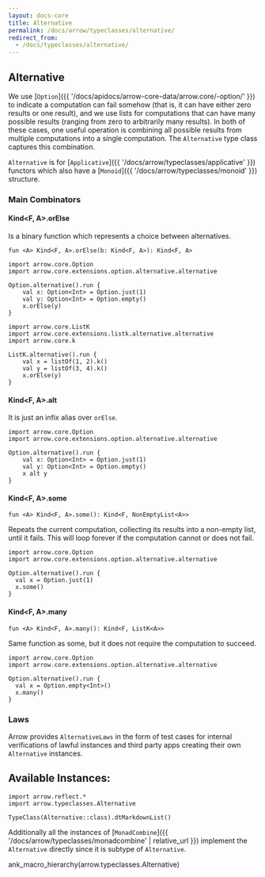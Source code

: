 ```yaml
---
layout: docs-core
title: Alternative
permalink: /docs/arrow/typeclasses/alternative/
redirect_from:
  - /docs/typeclasses/alternative/
---
```


## Alternative




We use [`Option`]({{ '/docs/apidocs/arrow-core-data/arrow.core/-option/' }}) to indicate a computation can fail somehow (that is, it can have either zero results or one result), and we use lists for computations that can have many possible results (ranging from zero to arbitrarily many results). In both of these cases, one useful operation is combining all possible results from multiple computations into a single computation. The `Alternative` type class captures this combination.

`Alternative` is for [`Applicative`]({{ '/docs/arrow/typeclasses/applicative' }}) functors which also have a [`Monoid`]({{ '/docs/arrow/typeclasses/monoid' }}) structure.

### Main Combinators

#### Kind<F, A>.orElse

Is a binary function which represents a choice between alternatives.

`fun <A> Kind<F, A>.orElse(b: Kind<F, A>): Kind<F, A>`

```kotlin:ank
import arrow.core.Option
import arrow.core.extensions.option.alternative.alternative

Option.alternative().run {
    val x: Option<Int> = Option.just(1)
    val y: Option<Int> = Option.empty()
    x.orElse(y)
}
```

```kotlin:ank
import arrow.core.ListK
import arrow.core.extensions.listk.alternative.alternative
import arrow.core.k

ListK.alternative().run {
    val x = listOf(1, 2).k()
    val y = listOf(3, 4).k()
    x.orElse(y)
}
```

#### Kind<F, A>.alt

It is just an infix alias over `orElse`.

```kotlin:ank
import arrow.core.Option
import arrow.core.extensions.option.alternative.alternative

Option.alternative().run {
    val x: Option<Int> = Option.just(1)
    val y: Option<Int> = Option.empty()
    x alt y
}
```

#### Kind<F, A>.some

`fun <A> Kind<F, A>.some(): Kind<F, NonEmptyList<A>>`

Repeats the current computation, collecting its results into a non-empty list, until it fails. This will loop forever if the computation cannot or does not fail.

```kotlin:ank
import arrow.core.Option
import arrow.core.extensions.option.alternative.alternative

Option.alternative().run {
  val x = Option.just(1)
  x.some()
}
```

#### Kind<F, A>.many

`fun <A> Kind<F, A>.many(): Kind<F, ListK<A>>`

Same function as some, but it does not require the computation to succeed.

```kotlin:ank
import arrow.core.Option
import arrow.core.extensions.option.alternative.alternative

Option.alternative().run {
  val x = Option.empty<Int>()
  x.many()
}
```

### Laws

Arrow provides `AlternativeLaws` in the form of test cases for internal verifications of lawful instances and third party apps creating their own `Alternative` instances.

## Available Instances:

```kotlin:ank:replace
import arrow.reflect.*
import arrow.typeclasses.Alternative

TypeClass(Alternative::class).dtMarkdownList()
```

Additionally all the instances of [`MonadCombine`]({{ '/docs/arrow/typeclasses/monadcombine' | relative_url }}) implement the `Alternative` directly since it is subtype of `Alternative`.

ank_macro_hierarchy(arrow.typeclasses.Alternative)
